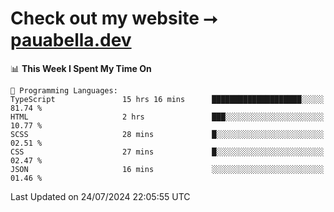 # Check out my website ⭢ [pauabella.dev](https://pauabella.dev)

<!--START_SECTION:waka-->
📊 **This Week I Spent My Time On** 

```text
💬 Programming Languages: 
TypeScript               15 hrs 16 mins      ████████████████████░░░░░   81.74 % 
HTML                     2 hrs               ███░░░░░░░░░░░░░░░░░░░░░░   10.77 % 
SCSS                     28 mins             █░░░░░░░░░░░░░░░░░░░░░░░░   02.51 % 
CSS                      27 mins             █░░░░░░░░░░░░░░░░░░░░░░░░   02.47 % 
JSON                     16 mins             ░░░░░░░░░░░░░░░░░░░░░░░░░   01.46 % 
```


 Last Updated on 24/07/2024 22:05:55 UTC
<!--END_SECTION:waka-->
